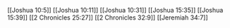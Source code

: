 [[Joshua 10:5]]
[[Joshua 10:11]]
[[Joshua 10:31]]
[[Joshua 15:35]]
[[Joshua 15:39]]
[[2 Chronicles 25:27]]
[[2 Chronicles 32:9]]
[[Jeremiah 34:7]]
